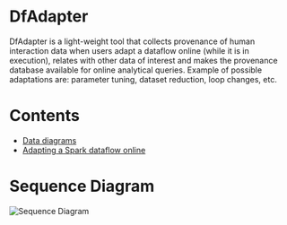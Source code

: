 # DfAdapter

DfAdapter is a light-weight tool that collects provenance of human interaction data when users adapt a dataflow online (while it is in execution), relates with other data of interest and makes the provenance database available for online analytical queries.  Example of possible adaptations are: parameter tuning, dataset reduction, loop changes, etc.

# Contents

- [Data diagrams](diagrams)   
- [Adapting a Spark dataflow online](generic_dataflow)

# Sequence Diagram

![Sequence Diagram](https://raw.githubusercontent.com/hpcdb/DfAdapter/master/diagrams/seq-diagram.png")
